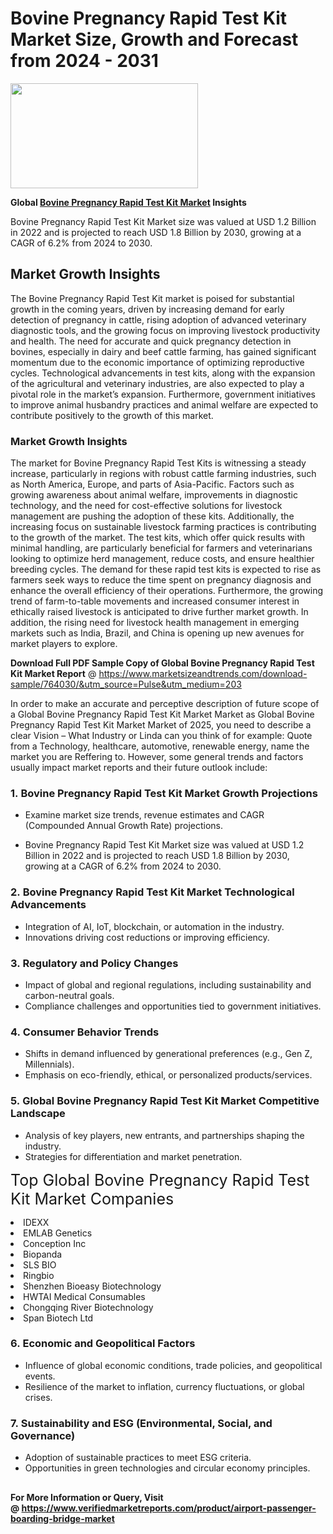 <H1>Bovine Pregnancy Rapid Test Kit Market Size, Growth and Forecast from 2024 - 2031</H1><img class="aligncenter size-medium wp-image-584254" src="https://thirdeyenews.in/wp-content/uploads/2024/09/Global-Market-Research-300x168.jpeg" alt="" width="300" height="168" /><p><strong>Global&nbsp;<a href="https://www.marketsizeandtrends.com/download-sample/764030/&amp;utm_source=Pulse&amp;utm_medium=203">Bovine Pregnancy Rapid Test Kit Market</a> Insights</strong></p><p>Bovine Pregnancy Rapid Test Kit Market size was valued at USD 1.2 Billion in 2022 and is projected to reach USD 1.8 Billion by 2030, growing at a CAGR of 6.2% from 2024 to 2030.</p><p><h2>Market Growth Insights</h2> The Bovine Pregnancy Rapid Test Kit market is poised for substantial growth in the coming years, driven by increasing demand for early detection of pregnancy in cattle, rising adoption of advanced veterinary diagnostic tools, and the growing focus on improving livestock productivity and health. The need for accurate and quick pregnancy detection in bovines, especially in dairy and beef cattle farming, has gained significant momentum due to the economic importance of optimizing reproductive cycles. Technological advancements in test kits, along with the expansion of the agricultural and veterinary industries, are also expected to play a pivotal role in the market’s expansion. Furthermore, government initiatives to improve animal husbandry practices and animal welfare are expected to contribute positively to the growth of this market. <h3>Market Growth Insights</h3> The market for Bovine Pregnancy Rapid Test Kits is witnessing a steady increase, particularly in regions with robust cattle farming industries, such as North America, Europe, and parts of Asia-Pacific. Factors such as growing awareness about animal welfare, improvements in diagnostic technology, and the need for cost-effective solutions for livestock management are pushing the adoption of these kits. Additionally, the increasing focus on sustainable livestock farming practices is contributing to the growth of the market. The test kits, which offer quick results with minimal handling, are particularly beneficial for farmers and veterinarians looking to optimize herd management, reduce costs, and ensure healthier breeding cycles. The demand for these rapid test kits is expected to rise as farmers seek ways to reduce the time spent on pregnancy diagnosis and enhance the overall efficiency of their operations. Furthermore, the growing trend of farm-to-table movements and increased consumer interest in ethically raised livestock is anticipated to drive further market growth. In addition, the rising need for livestock health management in emerging markets such as India, Brazil, and China is opening up new avenues for market players to explore. </p><p><span class=""><strong>Download Full PDF Sample Copy of Global Bovine Pregnancy Rapid Test Kit Market Report</strong> @ <a href="https://www.marketsizeandtrends.com/download-sample/764030/&amp;utm_source=Pulse&amp;utm_medium=203" target="_blank">https://www.marketsizeandtrends.com/download-sample/764030/&amp;utm_source=Pulse&amp;utm_medium=203</a></span></p><p>In order to make an accurate and perceptive description of future scope of a Global&nbsp;Bovine Pregnancy Rapid Test Kit Market Market as Global&nbsp;Bovine Pregnancy Rapid Test Kit Market Market of 2025, you need to describe a clear Vision &ndash; What Industry or Linda can you think of for example: Quote from a Technology, healthcare, automotive, renewable energy, name the market you are Reffering to. However, some general trends and factors usually impact market reports and their future outlook include:</p><h3>1.&nbsp;<strong>Bovine Pregnancy Rapid Test Kit Market Growth Projections</strong></h3><ul><li>Examine market size trends, revenue estimates and CAGR (Compounded Annual Growth Rate) projections.</li><li><p>Bovine Pregnancy Rapid Test Kit Market size was valued at USD 1.2 Billion in 2022 and is projected to reach USD 1.8 Billion by 2030, growing at a CAGR of 6.2% from 2024 to 2030.</p></li></ul><h3>2.&nbsp;<strong>Bovine Pregnancy Rapid Test Kit Market Technological Advancements</strong></h3><ul><li>Integration of AI, IoT, blockchain, or automation in the industry.</li><li>Innovations driving cost reductions or improving efficiency.</li></ul><h3>3.&nbsp;<strong>Regulatory and Policy Changes</strong></h3><ul><li>Impact of global and regional regulations, including sustainability and carbon-neutral goals.</li><li>Compliance challenges and opportunities tied to government initiatives.</li></ul><h3>4.&nbsp;<strong>Consumer Behavior Trends</strong></h3><ul><li>Shifts in demand influenced by generational preferences (e.g., Gen Z, Millennials).</li><li>Emphasis on eco-friendly, ethical, or personalized products/services.</li></ul><h3>5.&nbsp;<strong>Global Bovine Pregnancy Rapid Test Kit Market Competitive Landscape</strong></h3><ul><li>Analysis of key players, new entrants, and partnerships shaping the industry.</li><li>Strategies for differentiation and market penetration.</li></ul><p data-pm-slice="1 1 []"><span style="color: inherit; font-family: inherit; font-size: 25px;">Top Global Bovine Pregnancy Rapid Test Kit Market Companies</span></p><div class="" data-test-id=""><p><li>IDEXX</li><li> EMLAB Genetics</li><li> Conception Inc</li><li> Biopanda</li><li> SLS BIO</li><li> Ringbio</li><li> Shenzhen Bioeasy Biotechnology</li><li> HWTAI Medical Consumables</li><li> Chongqing River Biotechnology</li><li> Span Biotech Ltd</li></p></div><h3>6.&nbsp;<strong>Economic and Geopolitical Factors</strong></h3><ul><li>Influence of global economic conditions, trade policies, and geopolitical events.</li><li>Resilience of the market to inflation, currency fluctuations, or global crises.</li></ul><h3>7.&nbsp;<strong>Sustainability and ESG (Environmental, Social, and Governance)</strong></h3><ul><li>Adoption of sustainable practices to meet ESG criteria.</li><li>Opportunities in green technologies and circular economy principles.</li></ul><h2><strong style="font-size: 14px;">For More Information or Query, Visit @&nbsp;</strong><a style="background-color: #ffffff; font-size: 14px;" href="https://www.marketsizeandtrends.com/report/bovine-pregnancy-rapid-test-kit-market/" target="_blank">https://www.verifiedmarketreports.com/product/airport-passenger-boarding-bridge-market</a></h2>
